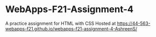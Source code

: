 # WebApps-F21-Assignment-4
A practice assignment for HTML with CSS
Hosted at  https://44-563-webapps-f21.github.io/webapps-f21-assignment-4-AshreenS/
